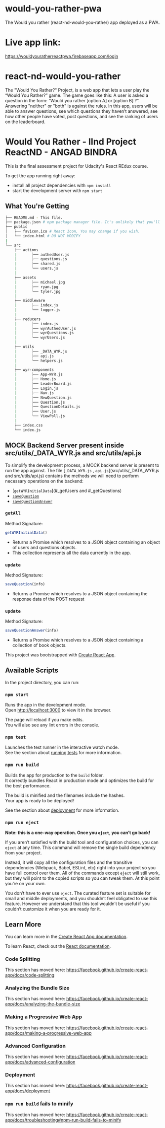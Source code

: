 # would-you-rather-pwa
The Would you rather (react-nd-would-you-rather) app deployed as a PWA.

# Live app link: 
https://wouldyouratherreactpwa.firebaseapp.com/login


# react-nd-would-you-rather
The "Would You Rather?" Project, is a web app that lets a user play the “Would You Rather?” game. The game goes like this: A user is asked a question in the form: “Would you rather [option A] or [option B] ?”. Answering "neither" or "both" is against the rules.  In this app, users will be able to answer questions, see which questions they haven’t answered, see how other people have voted, post questions, and see the ranking of users on the leaderboard.

# Would You Rather - IInd Project ReactND - ANGAD BINDRA

This is the final assessment project for Udacity's React REdux course. 

To get the app running right away:

* install all project dependencies with `npm install`
* start the development server with `npm start`

## What You're Getting
```bash
├── README.md - This file.
├── package.json # npm package manager file. It's unlikely that you'll need to modify this.
├── public
│   ├── favicon.ico # React Icon, You may change if you wish.
│   └── index.html # DO NOT MODIFY
|
└── src
	├── actions
	|		├── authedUser.js
	|		├── questions.js
    |		├── shared.js
    |		└── users.js
    |
    ├── assets
    |		├── michael.jpg
    |		├── ryan.jpg
    |		└── tyler.jpg
    |
	├── middleware
	|		├── index.js
    |		└── logger.js
    |
    ├── reducers
    |		├── index.js
    |		├── wyrAuthedUser.js
    |		├── wyrQuestions.js
    |		└── wyrUsers.js
    |
	├── utils
	|		├── _DATA_WYR.js
	|		├── api.js
    |		└── helpers.js
    |
    ├── wyr-components
    |		├── App-WYR.js
    |		├── Home.js
    |		├── LeaderBoard.js
    |		├── Login.js
    |		├── Nav.js
    |		├── NewQuestion.js
    |		├── Question.js
    |		├── QuestionDetails.js
    |		├── User.js
    |		└── ViewPoll.js
    |
    ├── index.css
    └── index.js

```

## MOCK Backend Server present inside src/utils/_DATA_WYR.js and src/utils/api.js 

To simplify the development process, a MOCK backend server is present to run the app against. 
The file [`_DATA_WYR.js` , `api.js`](src/utils/_DATA_WYR.js and src/utils/api.js) 
contains the methods we will need to perform necessary operations on the backend:

* [`getWYRInitialData`](#_getUsers and #_getQuestions)
* [`saveQuestion`](#_saveQuestion)
* [`saveQuestionAnswer`](#_saveQuestionAnswer)

### `getAll`
Method Signature:
```js
getWYRInitialData()
```
* Returns a Promise which resolves to a JSON object containing an object of users and questions objects.
* This collection represents all the data currently in the app.



### `update`
Method Signature:
```js
saveQuestion(info)
```
* Returns a Promise which resolves to a JSON object containing the response data of the POST request



### `update`
Method Signature:
```js
saveQuestionAnswer(info)
```
* Returns a Promise which resolves to a JSON object containing a collection of book objects.



This project was bootstrapped with [Create React App](https://github.com/facebook/create-react-app).

## Available Scripts

In the project directory, you can run:

### `npm start`

Runs the app in the development mode.<br>
Open [http://localhost:3000](http://localhost:3000) to view it in the browser.

The page will reload if you make edits.<br>
You will also see any lint errors in the console.

### `npm test`

Launches the test runner in the interactive watch mode.<br>
See the section about [running tests](https://facebook.github.io/create-react-app/docs/running-tests) for more information.

### `npm run build`

Builds the app for production to the `build` folder.<br>
It correctly bundles React in production mode and optimizes the build for the best performance.

The build is minified and the filenames include the hashes.<br>
Your app is ready to be deployed!

See the section about [deployment](https://facebook.github.io/create-react-app/docs/deployment) for more information.

### `npm run eject`

**Note: this is a one-way operation. Once you `eject`, you can’t go back!**

If you aren’t satisfied with the build tool and configuration choices, you can `eject` at any time. This command will remove the single build dependency from your project.

Instead, it will copy all the configuration files and the transitive dependencies (Webpack, Babel, ESLint, etc) right into your project so you have full control over them. All of the commands except `eject` will still work, but they will point to the copied scripts so you can tweak them. At this point you’re on your own.

You don’t have to ever use `eject`. The curated feature set is suitable for small and middle deployments, and you shouldn’t feel obligated to use this feature. However we understand that this tool wouldn’t be useful if you couldn’t customize it when you are ready for it.

## Learn More

You can learn more in the [Create React App documentation](https://facebook.github.io/create-react-app/docs/getting-started).

To learn React, check out the [React documentation](https://reactjs.org/).

### Code Splitting

This section has moved here: https://facebook.github.io/create-react-app/docs/code-splitting

### Analyzing the Bundle Size

This section has moved here: https://facebook.github.io/create-react-app/docs/analyzing-the-bundle-size

### Making a Progressive Web App

This section has moved here: https://facebook.github.io/create-react-app/docs/making-a-progressive-web-app

### Advanced Configuration

This section has moved here: https://facebook.github.io/create-react-app/docs/advanced-configuration

### Deployment

This section has moved here: https://facebook.github.io/create-react-app/docs/deployment

### `npm run build` fails to minify

This section has moved here: https://facebook.github.io/create-react-app/docs/troubleshooting#npm-run-build-fails-to-minify
